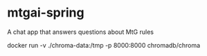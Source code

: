 # mtgai-spring
A chat app that answers questions about MtG rules

docker run -v ./chroma-data:/tmp -p 8000:8000 chromadb/chroma

